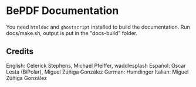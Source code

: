 BePDF Documentation
===================================================
You need `htmldoc` and `ghostscript` installed to build the documentation. Run docs/make.sh, output is put in the "docs-build" folder.

Credits
-----------------------------
English: Celerick Stephens, Michael Pfeiffer, waddlesplash
Español: Oscar Lesta (BiPolar), Miguel Zúñiga González
German: Humdinger
Italian: Miguel Zúñiga González
